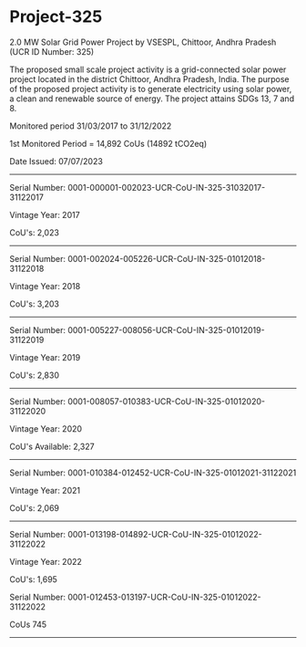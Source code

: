 # Project-325
2.0 MW Solar Grid Power Project by VSESPL, Chittoor, Andhra Pradesh (UCR ID Number: 325)

The proposed small scale project activity is a grid-connected solar power project located in the district Chittoor, Andhra Pradesh, India. The purpose of the proposed project activity is to generate electricity using solar power, a clean and renewable source of energy. The project attains SDGs 13, 7 and 8.

Monitored period 31/03/2017 to 31/12/2022

1st Monitored Period = 14,892 CoUs (14892 tCO2eq)

Date Issued: 07/07/2023
____________
Serial Number: 0001-000001-002023-UCR-CoU-IN-325-31032017-31122017

Vintage Year: 2017

CoU's: 2,023
______________
Serial Number: 0001-002024-005226-UCR-CoU-IN-325-01012018-31122018

Vintage Year: 2018

CoU's: 3,203
___________________________
Serial Number: 0001-005227-008056-UCR-CoU-IN-325-01012019-31122019

Vintage Year: 2019

CoU's: 2,830
_____________________________________
Serial Number: 0001-008057-010383-UCR-CoU-IN-325-01012020-31122020

Vintage Year: 2020

CoU's Available: 2,327
____________________________
Serial Number: 0001-010384-012452-UCR-CoU-IN-325-01012021-31122021

Vintage Year: 2021

CoU's: 2,069
___________________________
Serial Number: 0001-013198-014892-UCR-CoU-IN-325-01012022-31122022

Vintage Year: 2022

CoU's: 1,695

Serial Number: 0001-012453-013197-UCR-CoU-IN-325-01012022-31122022

CoUs 745
_______________________________
